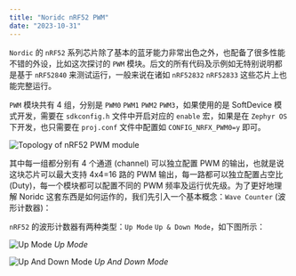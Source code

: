 ```yaml
---
title: "Noridc nRF52 PWM"
date: "2023-10-31"
---
```


`Nordic` 的 `nRF52` 系列芯片除了基本的蓝牙能力非常出色之外，也配备了很多性能不错的外设，比如这次探讨的 `PWM` 模块。后文的所有代码及示例如无特别说明都是基于 `nRF52840` 来测试运行，一般来说在诸如 `nRF52832` `nRF52833` 这些芯片上也能完整运行。

`PWM` 模块共有 4 组，分别是 `PWM0` `PWM1` `PWM2` `PWM3`，如果使用的是 SoftDevice 模式开发，需要在 `sdkconfig.h` 文件中开启对应的 `enable` 宏，如果是在 `Zephyr OS` 下开发，也只需要在 `proj.conf` 文件中配置如 `CONFIG_NRFX_PWM0=y` 即可。

![Topology of nRF52 PWM module](/images/nrf52-pwm.png)

其中每一组都分别有 4 个通道 (channel) 可以独立配置 PWM 的输出，也就是说这块芯片可以最大支持 4x4=16 路的 PWM 输出，每一路都可以独立配置占空比 (Duty)，每一个模块都可以配置不同的 PWM 频率及运行优先级。为了更好地理解 Noridc 这套东西是如何运作的，我们先引入一个基本概念：`Wave Counter` (波形计数器)：

`nRF52` 的波形计数器有两种类型：`Up Mode` `Up & Down Mode`，如下图所示：

![Up Mode](/images/nrf52-wavecounter-up.png)
*Up Mode*

![Up And Down Mode](/images/nrf52-wavecounter-up-down.png)
*Up And Down Mode*

